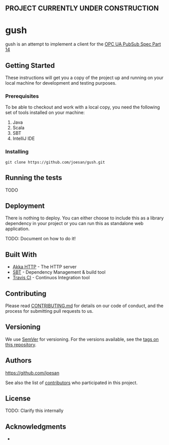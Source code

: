 ## PROJECT CURRENTLY UNDER CONSTRUCTION

# gush

gush is an attempt to implement a client for the [OPC UA PubSub Spec Part 14](https://opcfoundation.org/developer-tools/specifications-unified-architecture/part-14-pubsub)

## Getting Started

These instructions will get you a copy of the project up and running on your local machine for development and testing purposes. 

### Prerequisites

To be able to checkout and work with a local copy, you need the following set of tools installed on your machine:

1. Java
2. Scala
3. SBT
4. IntelliJ IDE

### Installing

```
git clone https://github.com/joesan/gush.git
```

## Running the tests

TODO

## Deployment

There is nothing to deploy. You can either choose to include this as a library dependency in your project or you can run this
as standalone web application.

TODO: Document on how to do it!

## Built With

* [Akka HTTP](https://doc.akka.io/docs/akka-http/current/index.html) - The HTTP server
* [SBT](https://www.scala-sbt.org/) - Dependency Management & build tool
* [Travis CI](https://travis-ci.org/) - Continuos Integration tool

## Contributing

Please read [CONTRIBUTING.md]() for details on our code of conduct, and the process for submitting pull requests to us.

## Versioning

We use [SemVer](http://semver.org/) for versioning. For the versions available, see the [tags on this repository](https://github.com/eon-com/flow/tags). 

## Authors

https://github.com/joesan

See also the list of [contributors](https://github.com/eon-com/flow/contributors) who participated in this project.

## License

TODO: Clarify this internally

## Acknowledgments

* 

